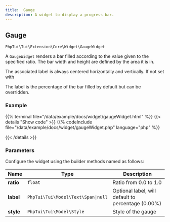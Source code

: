 ```yaml
---
title:  Gauge 
description: A widget to display a progress bar.
---
```

##  Gauge 

`PhpTui\Tui\Extension\Core\Widget\GaugeWidget`


A `GaugeWidget` renders a bar filled according to the value given to the specified ratio. The bar width and height are defined by the area it is in.

The associated label is always centered horizontally and vertically. If not set with

The label is the percentage of the bar filled by default but can be overridden.

### Example

{{% terminal file="/data/example/docs/widget/gaugeWidget.html" %}}
{{< details "Show code"  >}}
{{% codeInclude file="/data/example/docs/widget/gaugeWidget.php" language="php" %}}

{{< /details >}}
### Parameters

Configure the widget using the builder methods named as follows:

| Name | Type | Description |
| --- | --- | --- |
| **ratio** | `float` | Ratio from 0.0 to 1.0 |
| **label** | `PhpTui\Tui\Model\Text\Span\|null` | Optional label, will default to percentage (0.00%) |
| **style** | `PhpTui\Tui\Model\Style` | Style of the gauge |